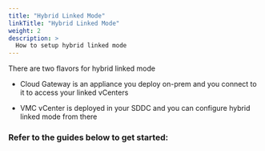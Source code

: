 ```yaml
---
title: "Hybrid Linked Mode"
linkTitle: "Hybrid Linked Mode"
weight: 2
description: >
  How to setup hybrid linked mode 
---
```


There are two flavors for hybrid linked mode

- Cloud Gateway is an appliance you deploy on-prem and you connect to it to access your linked vCenters

- VMC vCenter is deployed in your SDDC and you can configure hybrid linked mode from there

### Refer to the guides below to get started:
